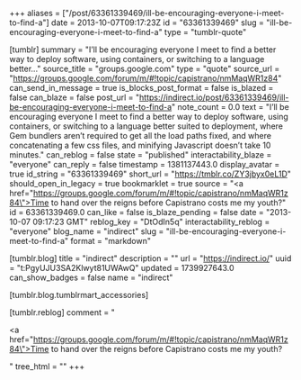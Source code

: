 +++
aliases = ["/post/63361339469/ill-be-encouraging-everyone-i-meet-to-find-a"]
date = 2013-10-07T09:17:23Z
id = "63361339469"
slug = "ill-be-encouraging-everyone-i-meet-to-find-a"
type = "tumblr-quote"

[tumblr]
summary = "I’ll be encouraging everyone I meet to find a better way to deploy software, using containers, or switching to a language better..."
source_title = "groups.google.com"
type = "quote"
source_url = "https://groups.google.com/forum/m/#!topic/capistrano/nmMaqWR1z84"
can_send_in_message = true
is_blocks_post_format = false
is_blazed = false
can_blaze = false
post_url = "https://indirect.io/post/63361339469/ill-be-encouraging-everyone-i-meet-to-find-a"
note_count = 0.0
text = "I&rsquo;ll be encouraging everyone I meet to find a better way to deploy software, using containers, or switching to a language better suited to deployment, where Gem bundlers aren&rsquo;t required to get all the load paths fixed, and where concatenating a few css files, and minifying Javascript doesn&rsquo;t take 10 minutes."
can_reblog = false
state = "published"
interactability_blaze = "everyone"
can_reply = false
timestamp = 1381137443.0
display_avatar = true
id_string = "63361339469"
short_url = "https://tmblr.co/ZY3jbyx0eL1D"
should_open_in_legacy = true
bookmarklet = true
source = "<a href=\"https://groups.google.com/forum/m/#!topic/capistrano/nmMaqWR1z84\">Time to hand over the reigns before Capistrano costs me my youth?</a>"
id = 63361339469.0
can_like = false
is_blaze_pending = false
date = "2013-10-07 09:17:23 GMT"
reblog_key = "DtOdIn5q"
interactability_reblog = "everyone"
blog_name = "indirect"
slug = "ill-be-encouraging-everyone-i-meet-to-find-a"
format = "markdown"

[tumblr.blog]
title = "indirect"
description = ""
url = "https://indirect.io/"
uuid = "t:PgyUJU3SA2Klwyt81UWAwQ"
updated = 1739927643.0
can_show_badges = false
name = "indirect"

[tumblr.blog.tumblrmart_accessories]

[tumblr.reblog]
comment = "<p><a href=\"https://groups.google.com/forum/m/#!topic/capistrano/nmMaqWR1z84\">Time to hand over the reigns before Capistrano costs me my youth?</a></p>"
tree_html = ""
+++
